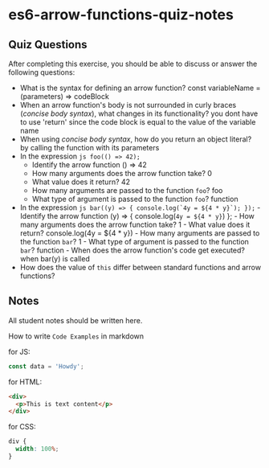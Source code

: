 # es6-arrow-functions-quiz-notes

## Quiz Questions

After completing this exercise, you should be able to discuss or answer the following questions:

- What is the syntax for defining an arrow function?
  const variableName = (parameters) => codeBlock
- When an arrow function's body is not surrounded in curly braces (_concise body syntax_), what changes in its functionality?
  you dont have to use 'return' since the code block is equal to the value of the variable name
- When using _concise body syntax_, how do you return an object literal?
  by calling the function with its parameters
- In the expression
  `js
    foo(() => 42);
    `
  - Identify the arrow function
    () => 42
  - How many arguments does the arrow function take?
    0
  - What value does it return?
    42
  - How many arguments are passed to the function `foo`?
    foo
  - What type of argument is passed to the function `foo`?
    function
- In the expression
  `` js
    bar((y) => {
      console.log(`4y = ${4 * y}`);
    });
     `` - Identify the arrow function
  (y) => {
  console.log(`4y = ${4 * y}`)
  }; - How many arguments does the arrow function take?
  1 - What value does it return?
  console.log(4y = ${4 \* y}) - How many arguments are passed to the function `bar`?
  1 - What type of argument is passed to the function `bar`?
  function - When does the arrow function's code get executed?
  when bar(y) is called
- How does the value of `this` differ between standard functions and arrow functions?

## Notes

All student notes should be written here.

How to write `Code Examples` in markdown

for JS:

```javascript
const data = 'Howdy';
```

for HTML:

```html
<div>
  <p>This is text content</p>
</div>
```

for CSS:

```css
div {
  width: 100%;
}
```
